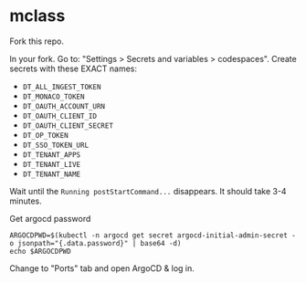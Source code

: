 # mclass

Fork this repo.

In your fork. Go to: "Settings > Secrets and variables > codespaces". Create secrets with these EXACT names:

- `DT_ALL_INGEST_TOKEN`
- `DT_MONACO_TOKEN`
- `DT_OAUTH_ACCOUNT_URN`
- `DT_OAUTH_CLIENT_ID`
- `DT_OAUTH_CLIENT_SECRET`
- `DT_OP_TOKEN`
- `DT_SSO_TOKEN_URL`
- `DT_TENANT_APPS`
- `DT_TENANT_LIVE`
- `DT_TENANT_NAME`


Wait until the `Running postStartCommand...` disappears. It should take 3-4 minutes.

Get argocd password
```
ARGOCDPWD=$(kubectl -n argocd get secret argocd-initial-admin-secret -o jsonpath="{.data.password}" | base64 -d)
echo $ARGOCDPWD
```

Change to "Ports" tab and open ArgoCD & log in.